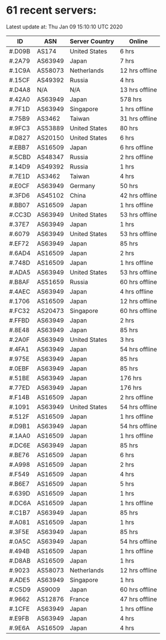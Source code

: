 # 61 recent servers:

Latest update at: Thu Jan 09 15:10:10 UTC 2020

| ID | ASN | Server Country | Online |
| -- | --- | -------------- | ------ |
| #.D09B | AS174 | United States | 6 hrs |
| #.2A79 | AS63949 | Japan | 7 hrs |
| #.1C9A | AS58073 | Netherlands | 12 hrs offline |
| #.15CF | AS49392 | Russia | 4 hrs |
| #.D4A8 | N/A | N/A | 13 hrs offline |
| #.42A0 | AS63949 | Japan | 578 hrs |
| #.7F1D | AS63949 | Singapore | 1 hrs offline |
| #.75B9 | AS3462 | Taiwan | 31 hrs offline |
| #.9FC3 | AS53889 | United States | 80 hrs |
| #.D827 | AS20150 | United States | 6 hrs |
| #.EBB7 | AS16509 | Japan | 6 hrs offline |
| #.5CBD | AS48347 | Russia | 2 hrs offline |
| #.14D9 | AS49392 | Russia | 1 hrs |
| #.7E1D | AS3462 | Taiwan | 4 hrs |
| #.E0CF | AS63949 | Germany | 50 hrs |
| #.3FD6 | AS45102 | China | 42 hrs offline |
| #.BB07 | AS16509 | Japan | 1 hrs offline |
| #.CC3D | AS63949 | United States | 53 hrs offline |
| #.37E7 | AS63949 | Japan | 1 hrs |
| #.6079 | AS63949 | United States | 53 hrs offline |
| #.EF72 | AS63949 | Japan | 85 hrs |
| #.6AD4 | AS16509 | Japan | 2 hrs |
| #.748D | AS16509 | Japan | 1 hrs offline |
| #.ADA5 | AS63949 | United States | 53 hrs offline |
| #.B8AF | AS51659 | Russia | 60 hrs offline |
| #.4AEC | AS63949 | Japan | 4 hrs offline |
| #.1706 | AS16509 | Japan | 12 hrs offline |
| #.FC32 | AS20473 | Singapore | 60 hrs offline |
| #.FFBD | AS63949 | Japan | 2 hrs |
| #.8E48 | AS63949 | Japan | 85 hrs |
| #.2A0F | AS63949 | United States | 3 hrs |
| #.4FA1 | AS63949 | Japan | 54 hrs offline |
| #.975E | AS63949 | Japan | 85 hrs |
| #.0EBF | AS63949 | Japan | 85 hrs |
| #.51BE | AS63949 | Japan | 176 hrs |
| #.77ED | AS63949 | Japan | 176 hrs |
| #.F14B | AS16509 | Japan | 2 hrs offline |
| #.1091 | AS63949 | United States | 54 hrs offline |
| #.512F | AS16509 | Japan | 1 hrs offline |
| #.D9B1 | AS63949 | Japan | 54 hrs offline |
| #.1AA0 | AS16509 | Japan | 1 hrs offline |
| #.DC6E | AS63949 | Japan | 85 hrs |
| #.BE76 | AS16509 | Japan | 6 hrs |
| #.A998 | AS16509 | Japan | 2 hrs |
| #.F549 | AS16509 | Japan | 4 hrs |
| #.B6E7 | AS16509 | Japan | 5 hrs |
| #.639D | AS16509 | Japan | 1 hrs |
| #.DC6A | AS16509 | Japan | 1 hrs offline |
| #.C1B7 | AS63949 | Japan | 85 hrs |
| #.A081 | AS16509 | Japan | 1 hrs |
| #.3F5E | AS63949 | Japan | 85 hrs |
| #.0A5C | AS63949 | Japan | 54 hrs offline |
| #.494B | AS16509 | Japan | 1 hrs offline |
| #.D8AB | AS16509 | Japan | 1 hrs |
| #.9023 | AS58073 | Netherlands | 12 hrs offline |
| #.ADE5 | AS63949 | Singapore | 1 hrs |
| #.C5D9 | AS9009 | Japan | 60 hrs offline |
| #.9662 | AS12876 | France | 47 hrs offline |
| #.1CFE | AS63949 | Japan | 1 hrs offline |
| #.E9FB | AS63949 | Japan | 4 hrs |
| #.9E6A | AS16509 | Japan | 4 hrs |

